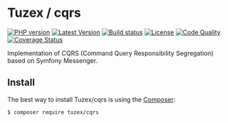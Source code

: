 # Tuzex / cqrs
[![PHP version](https://img.shields.io/packagist/php-v/tuzex/cqrs?style=flat-square)](http://php.net)
[![Latest Version](https://img.shields.io/packagist/v/tuzex/cqrs?style=flat-square)](https://packagist.org/packages/tuzex/cqrs)
[![Build status](https://img.shields.io/github/workflow/status/tuzex/cqrs/Tests?style=flat-square)](https://packagist.org/packages/tuzex/cqrs)
[![License](https://img.shields.io/github/license/tuzex/cqrs?style=flat-square)](https://github.com/Tuzex/responder/blob/master/LICENSE)
[![Code Quality](https://img.shields.io/scrutinizer/quality/g/tuzex/cqrs?style=flat-square)](https://scrutinizer-ci.com/g/Tuzex/cqrs/badges/quality-score.png?b=master)
[![Coverage Status](https://img.shields.io/coveralls/github/Tuzex/cqrs?style=flat-square)](https://coveralls.io/github/Tuzex/cqrs?branch=master)

Implementation of CQRS (Command Query Responsibility Segregation) based on Symfony Messenger.

Install
------------

The best way to install Tuzex/cqrs is using the [Composer](http://getcomposer.org/):

```sh
$ composer require tuzex/cqrs
```
